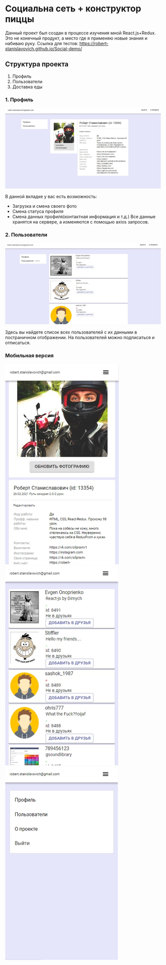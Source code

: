 ﻿# Социальна сеть + конструктор пиццы
Данный проект был создан в процессе изучения мной React.js+Redux. Это не конечный продукт, а место где я применяю новые знания и набиваю руку. 
Ссылка для тестов: https://robert-stanislavovich.github.io/Social-demo/


## Структура проекта
1. Профиль
2. Пользователи
3. Доставка еды

### 1. Профиль
![Иллюстрация к проекту](/1.jpg "Профиль")


В данной вкладке у вас есть возможность:
- Загрузка и смена своего фото
- Смена статуса профиля
- Смена данных профиля(контактная информация и т.д.)
Все данные хранятся на сервере, а изменяются с помощью axios запросов.
### 2. Пользователи 
![Иллюстрация к проекту](/2.jpg "Пользователи")

Здесь вы найдете список всех пользователей с их данными в постраничном отображении. На пользователей можно подписаться и отписаться.

### Мобильная версия
![Иллюстрация к проекту](/3.jpg "Профиль")
![Иллюстрация к проекту](/4.jpg "Пользователи")
![Иллюстрация к проекту](/5.jpg "Меню")
